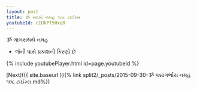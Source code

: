 ```yaml
---
layout: post
title: ૐ સાધવે નમહ ૧૦૮ ટાઈમ્સ
youtubeId: cIUkPf5Hxq0
---
```

 
 
 ૐ ગાબસથયે નમહ  
 
 -  જેની પાસે પ્રકાશની કિરણો છે 
 
  
 
  
 
 
 
 
 
 


{% include youtubePlayer.html id=page.youtubeId %}
 
[Next]({{ site.baseurl }}{% link  split2/_posts/2015-09-30-ૐ પદ્માગર્ભાય નમહ ૧૦૮ ટાઈમ્સ.md%})
 

